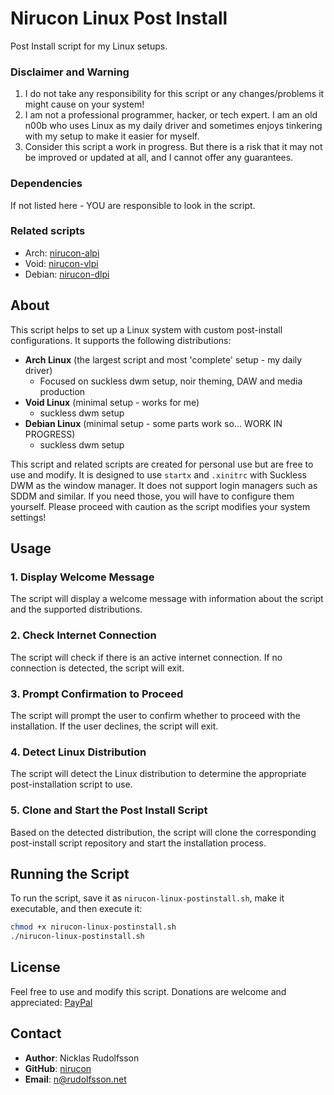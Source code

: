 # Nirucon Linux Post Install

Post Install script for my Linux setups.

### Disclaimer and Warning
1. I do not take any responsibility for this script or any changes/problems it might cause on your system!
2. I am not a professional programmer, hacker, or tech expert. I am an old n00b who uses Linux as my daily driver and sometimes enjoys tinkering with my setup to make it easier for myself.
3. Consider this script a work in progress. But there is a risk that it may not be improved or updated at all, and I cannot offer any guarantees.

### Dependencies
If not listed here - YOU are responsible to look in the script.

### Related scripts
- Arch: [nirucon-alpi](https://github.com/nirucon/nirucon-alpi)
- Void: [nirucon-vlpi](https://github.com/nirucon/nirucon-vlpi)
- Debian: [nirucon-dlpi](https://github.com/nirucon/nirucon-dlpi)

## About

This script helps to set up a Linux system with custom post-install configurations. It supports the following distributions:
- **Arch Linux** (the largest script and most 'complete' setup - my daily driver)
  - Focused on suckless dwm setup, noir theming, DAW and media production
- **Void Linux** (minimal setup - works for me)
  - suckless dwm setup
- **Debian Linux** (minimal setup - some parts work so... WORK IN PROGRESS)
  - suckless dwm setup

This script and related scripts are created for personal use but are free to use and modify. It is designed to use `startx` and `.xinitrc` with Suckless DWM as the window manager. It does not support login managers such as SDDM and similar. If you need those, you will have to configure them yourself. Please proceed with caution as the script modifies your system settings!

## Usage

### 1. Display Welcome Message

The script will display a welcome message with information about the script and the supported distributions.

### 2. Check Internet Connection

The script will check if there is an active internet connection. If no connection is detected, the script will exit.

### 3. Prompt Confirmation to Proceed

The script will prompt the user to confirm whether to proceed with the installation. If the user declines, the script will exit.

### 4. Detect Linux Distribution

The script will detect the Linux distribution to determine the appropriate post-installation script to use.

### 5. Clone and Start the Post Install Script

Based on the detected distribution, the script will clone the corresponding post-install script repository and start the installation process.

## Running the Script

To run the script, save it as `nirucon-linux-postinstall.sh`, make it executable, and then execute it:

```bash
chmod +x nirucon-linux-postinstall.sh
./nirucon-linux-postinstall.sh
```

## License
Feel free to use and modify this script. Donations are welcome and appreciated: [PayPal](https://www.paypal.com/paypalme/nicklasrudolfsson)

## Contact
- **Author**: Nicklas Rudolfsson
- **GitHub**: [nirucon](https://github.com/nirucon)
- **Email**: [n@rudolfsson.net](mailto:n@rudolfsson.net)
